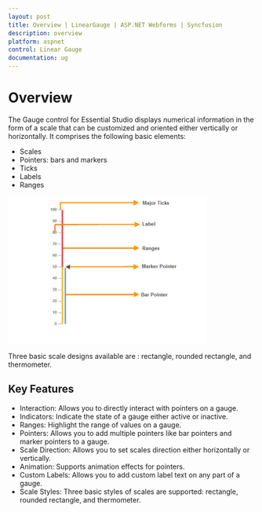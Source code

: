 ```yaml
---
layout: post
title: Overview | LinearGauge | ASP.NET Webforms | Syncfusion
description: overview
platform: aspnet
control: Linear Gauge
documentation: ug
---
```


# Overview

The Gauge control for Essential Studio displays numerical information in the form of a scale that can be customized and oriented either vertically or horizontally. It comprises the following basic elements:

* Scales
* Pointers: bars and markers
* Ticks
* Labels
* Ranges



![](Overview_images/Overview_img1.png)

Three basic scale designs available are : rectangle, rounded rectangle, and thermometer.

## Key Features

* Interaction: Allows you to directly interact with pointers on a gauge.
* Indicators: Indicate the state of a gauge either active or inactive.
* Ranges: Highlight the range of values on a gauge.
* Pointers: Allows you to add multiple pointers like bar pointers and marker pointers to a gauge.
* Scale Direction: Allows you to set scales direction either horizontally or vertically.
* Animation: Supports animation effects for pointers.
* Custom Labels: Allows you to add custom label text on any part of a gauge.
* Scale Styles: Three basic styles of scales are supported: rectangle, rounded rectangle, and thermometer.